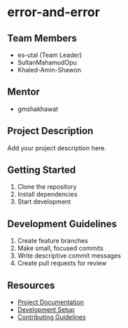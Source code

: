 # error-and-error

## Team Members
- es-utal (Team Leader)
- SultanMahamudOpu
- Khaled-Amin-Shawon

## Mentor
- gmshakhawat

## Project Description
Add your project description here.

## Getting Started
1. Clone the repository
2. Install dependencies
3. Start development

## Development Guidelines
1. Create feature branches
2. Make small, focused commits
3. Write descriptive commit messages
4. Create pull requests for review

## Resources
- [Project Documentation](docs/)
- [Development Setup](docs/setup.md)
- [Contributing Guidelines](CONTRIBUTING.md)
